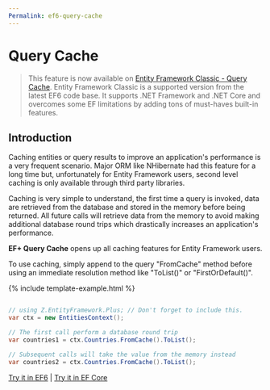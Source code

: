 ```yaml
---
Permalink: ef6-query-cache
---
```


# Query Cache

> This feature is now available on [Entity Framework Classic - Query Cache](http://entityframework-classic.net/query-cache). Entity Framework Classic is a supported version from the latest EF6 code base. It supports .NET Framework and .NET Core and overcomes some EF limitations by adding tons of must-haves built-in features.

## Introduction

Caching entities or query results to improve an application's performance is a very frequent scenario. Major ORM like NHibernate had this feature for a long time but, unfortunately for Entity Framework users, second level caching is only available through third party libraries.

Caching is very simple to understand, the first time a query is invoked, data are retrieved from the database and stored in the memory before being returned. All future calls will retrieve data from the memory to avoid making additional database round trips which drastically increases an application's performance.

**EF+ Query Cache** opens up all caching features for Entity Framework users.

To use caching, simply append to the query "FromCache" method before using an immediate resolution method like "ToList()" or "FirstOrDefault()".

{% include template-example.html %} 
```csharp

// using Z.EntityFramework.Plus; // Don't forget to include this.
var ctx = new EntitiesContext();

// The first call perform a database round trip
var countries1 = ctx.Countries.FromCache().ToList();

// Subsequent calls will take the value from the memory instead
var countries2 = ctx.Countries.FromCache().ToList();

```
[Try it in EF6](https://dotnetfiddle.net/nx9A2H) | [Try it in EF Core](https://dotnetfiddle.net/EZZkhP)
